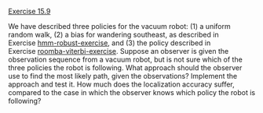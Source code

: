 [Exercise 15.9](ex_9/)

We have described three policies for the vacuum robot: (1) a uniform
random walk, (2) a bias for wandering southeast, as described in
Exercise [hmm-robust-exercise](#/), and (3) the policy
described in Exercise [roomba-viterbi-exercise](#/). Suppose
an observer is given the observation sequence from a vacuum robot, but
is not sure which of the three policies the robot is following. What
approach should the observer use to find the most likely path, given the
observations? Implement the approach and test it. How much does the
localization accuracy suffer, compared to the case in which the observer
knows which policy the robot is following?

